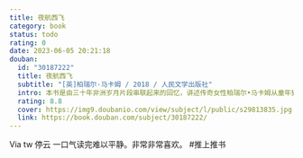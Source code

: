 ```yaml
---
title: 夜航西飞
category: book
status: todo
rating: 0
date: 2023-06-05 20:21:18
douban:
  id: "30187222"
  title: 夜航西飞
  subtitle: "[英]柏瑞尔·马卡姆 / 2018 / 人民文学出版社"
  intro: 本书是由三十年非洲岁月片段串联起来的回忆，讲述传奇女性柏瑞尔•马卡姆从童年到一九三六年的人生经历。她热衷于训练赛马和驾驶飞机。书中有她在非洲度过的童年、参与狩猎的情景、与当地土著的情谊、训练赛马的过程，以及独自驾驶单翼双座木螺旋桨飞机，在东部非洲从事职业飞行并猎队搜寻大象踪迹的往事；还详细描述了她从非洲驾机回英国沿途所遭遇到的政治与自然险阻；最后更记录了她在一九三六年九月独自驾机从英国飞越大西洋直抵北美的经过。
  rating: 8.8
  cover: https://img9.doubanio.com/view/subject/l/public/s29813835.jpg
  link: https://book.douban.com/subject/30187222/
---
```


Via tw 停云 一口气读完难以平静。非常非常喜欢。 
#推上推书